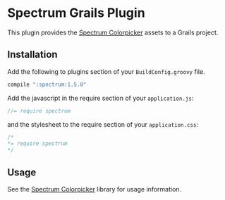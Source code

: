 # Spectrum Grails Plugin

This plugin provides the [Spectrum Colorpicker](https://github.com/bgrins/spectrum) assets to a Grails project.

## Installation

Add the following to plugins section of your `BuildConfig.groovy` file.

```groovy
compile ":spectrum:1.5.0"
```

Add the javascript in the require section of your `application.js`:

```js
//= require spectrum
```

and the stylesheet to the require section of your `application.css`:

```css
/*
*= require spectrum
*/
```

## Usage

See the [Spectrum Colorpicker](https://github.com/bgrins/spectrum) library for usage information.